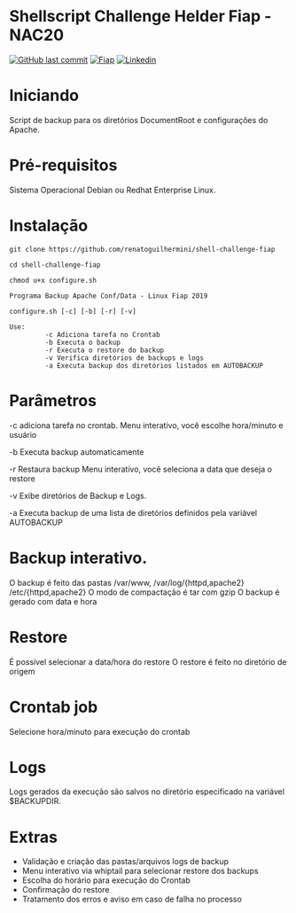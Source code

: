 # Shellscript Challenge Helder Fiap - NAC20

[![GitHub last commit](https://img.shields.io/github/last-commit/google/skia.svg)](https://github.com/renatoguilhermini/aula-linux-fiap/commits/master) [![Fiap](https://img.shields.io/badge/Fiap-2018-ff0080.svg)](https://www.fiap.com.br/) [![Linkedin](https://img.shields.io/badge/linkedin-renatoguilhermini-yellowgreen.svg)](https://www.linkedin.com/in/renato-tadeu-galera-guilhermini-31b55614/)


# Iniciando

Script de backup para os diretórios DocumentRoot e configurações do Apache.

# Pré-requisitos

Sistema Operacional Debian ou Redhat Enterprise Linux.

# Instalação

```
git clone https://github.com/renatoguilhermini/shell-challenge-fiap

cd shell-challenge-fiap

chmod u+x configure.sh

Programa Backup Apache Conf/Data - Linux Fiap 2019

configure.sh [-c] [-b] [-r] [-v]

Use:
         -c Adiciona tarefa no Crontab
         -b Executa o backup
         -r Executa o restore do backup
         -v Verifica diretórios de backups e logs
         -a Executa backup dos diretórios listados em AUTOBACKUP
```

# Parâmetros

-c adiciona tarefa no crontab. 
Menu interativo, você escolhe hora/minuto e usuário

-b Executa backup automaticamente

-r Restaura backup
Menu interativo, você seleciona a data que deseja o restore

-v Exibe diretórios de Backup e Logs.

-a Executa backup de uma lista de diretórios definidos pela variável AUTOBACKUP

# Backup interativo.

O backup é feito das pastas /var/www, /var/log/{httpd,apache2} /etc/{httpd,apache2}
O modo de compactação é tar com gzip
O backup é gerado com data e hora

# Restore

É possível selecionar a data/hora do restore
O restore é feito no diretório de origem

# Crontab job

Selecione hora/minuto para execução do crontab

# Logs

Logs gerados da execução são salvos no diretório especificado na variável $BACKUPDIR.

# Extras

- Validação e criação das pastas/arquivos logs de backup
- Menu interativo via whiptail para selecionar restore dos backups
- Escolha do horário para execução do Crontab
- Confirmação do restore
- Tratamento dos erros e aviso em caso de falha no processo
